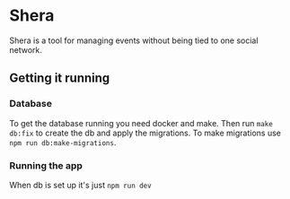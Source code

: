 # Shera

Shera is a tool for managing events without being tied to one social
network.

## Getting it running

### Database

To get the database running you need docker and make.
Then run `make db:fix` to create the db and apply the migrations.
To make migrations use `npm run db:make-migrations`.

### Running the app

When db is set up it's just `npm run dev`
